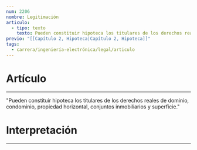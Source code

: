 ```yaml
---
num: 2206
nombre: Legitimación
articulo:
  - tipo: texto
    texto: Pueden constituir hipoteca los titulares de los derechos reales de dominio, condominio, propiedad horizontal, conjuntos inmobiliarios y superficie.
previo: "[[Capítulo 2, Hipoteca|Capítulo 2, Hipoteca]]"
tags:
  - carrera/ingeniería-electrónica/legal/articulo
---
```

# Artículo
---
"Pueden constituir hipoteca los titulares de los derechos reales de dominio, condominio, propiedad horizontal, conjuntos inmobiliarios y superficie."

# Interpretación
---

